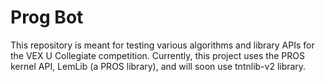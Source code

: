 # Prog Bot
This repository is meant for testing various algorithms and library APIs for the VEX U Collegiate competition. 
Currently, this project uses the PROS kernel API, LemLib (a PROS library), and will soon use tntnlib-v2 library. 
